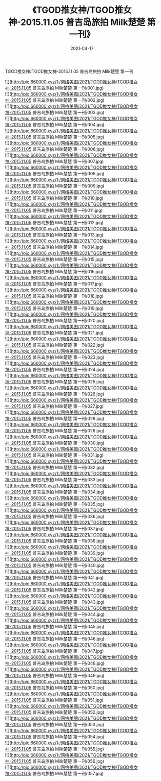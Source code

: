 ﻿---
layout: post
title:  《TGOD推女神/TGOD推女神-2015.11.05 普吉岛旅拍 Milk楚楚 第一刊》
date:   2021-04-17
img: http://pic.660000.xyz/1:/网络美图/2021/TGOD推女神/TGOD推女神-2015.11.05 普吉岛旅拍 Milk楚楚 第一刊/000.jpg
categories: [美女, 清纯, 唯美]
---

TGOD推女神/TGOD推女神-2015.11.05 普吉岛旅拍 Milk楚楚 第一刊

 ![](http://pic.660000.xyz/1:/网络美图/2021/TGOD推女神/TGOD推女神-2015.11.05 普吉岛旅拍 Milk楚楚 第一刊/001.jpg) <br>![](http://pic.660000.xyz/1:/网络美图/2021/TGOD推女神/TGOD推女神-2015.11.05 普吉岛旅拍 Milk楚楚 第一刊/002.jpg) <br>![](http://pic.660000.xyz/1:/网络美图/2021/TGOD推女神/TGOD推女神-2015.11.05 普吉岛旅拍 Milk楚楚 第一刊/003.jpg) <br>![](http://pic.660000.xyz/1:/网络美图/2021/TGOD推女神/TGOD推女神-2015.11.05 普吉岛旅拍 Milk楚楚 第一刊/004.jpg) <br>![](http://pic.660000.xyz/1:/网络美图/2021/TGOD推女神/TGOD推女神-2015.11.05 普吉岛旅拍 Milk楚楚 第一刊/005.jpg) <br>![](http://pic.660000.xyz/1:/网络美图/2021/TGOD推女神/TGOD推女神-2015.11.05 普吉岛旅拍 Milk楚楚 第一刊/006.jpg) <br>![](http://pic.660000.xyz/1:/网络美图/2021/TGOD推女神/TGOD推女神-2015.11.05 普吉岛旅拍 Milk楚楚 第一刊/007.jpg) <br>![](http://pic.660000.xyz/1:/网络美图/2021/TGOD推女神/TGOD推女神-2015.11.05 普吉岛旅拍 Milk楚楚 第一刊/008.jpg) <br>![](http://pic.660000.xyz/1:/网络美图/2021/TGOD推女神/TGOD推女神-2015.11.05 普吉岛旅拍 Milk楚楚 第一刊/009.jpg) <br>![](http://pic.660000.xyz/1:/网络美图/2021/TGOD推女神/TGOD推女神-2015.11.05 普吉岛旅拍 Milk楚楚 第一刊/010.jpg) <br>![](http://pic.660000.xyz/1:/网络美图/2021/TGOD推女神/TGOD推女神-2015.11.05 普吉岛旅拍 Milk楚楚 第一刊/011.jpg) <br>![](http://pic.660000.xyz/1:/网络美图/2021/TGOD推女神/TGOD推女神-2015.11.05 普吉岛旅拍 Milk楚楚 第一刊/012.jpg) <br>![](http://pic.660000.xyz/1:/网络美图/2021/TGOD推女神/TGOD推女神-2015.11.05 普吉岛旅拍 Milk楚楚 第一刊/013.jpg) <br>![](http://pic.660000.xyz/1:/网络美图/2021/TGOD推女神/TGOD推女神-2015.11.05 普吉岛旅拍 Milk楚楚 第一刊/014.jpg) <br>![](http://pic.660000.xyz/1:/网络美图/2021/TGOD推女神/TGOD推女神-2015.11.05 普吉岛旅拍 Milk楚楚 第一刊/015.jpg) <br>![](http://pic.660000.xyz/1:/网络美图/2021/TGOD推女神/TGOD推女神-2015.11.05 普吉岛旅拍 Milk楚楚 第一刊/016.jpg) <br>![](http://pic.660000.xyz/1:/网络美图/2021/TGOD推女神/TGOD推女神-2015.11.05 普吉岛旅拍 Milk楚楚 第一刊/017.jpg) <br>![](http://pic.660000.xyz/1:/网络美图/2021/TGOD推女神/TGOD推女神-2015.11.05 普吉岛旅拍 Milk楚楚 第一刊/018.jpg) <br>![](http://pic.660000.xyz/1:/网络美图/2021/TGOD推女神/TGOD推女神-2015.11.05 普吉岛旅拍 Milk楚楚 第一刊/019.jpg) <br>![](http://pic.660000.xyz/1:/网络美图/2021/TGOD推女神/TGOD推女神-2015.11.05 普吉岛旅拍 Milk楚楚 第一刊/020.jpg) <br>![](http://pic.660000.xyz/1:/网络美图/2021/TGOD推女神/TGOD推女神-2015.11.05 普吉岛旅拍 Milk楚楚 第一刊/021.jpg) <br>![](http://pic.660000.xyz/1:/网络美图/2021/TGOD推女神/TGOD推女神-2015.11.05 普吉岛旅拍 Milk楚楚 第一刊/022.jpg) <br>![](http://pic.660000.xyz/1:/网络美图/2021/TGOD推女神/TGOD推女神-2015.11.05 普吉岛旅拍 Milk楚楚 第一刊/023.jpg) <br>![](http://pic.660000.xyz/1:/网络美图/2021/TGOD推女神/TGOD推女神-2015.11.05 普吉岛旅拍 Milk楚楚 第一刊/024.jpg) <br>![](http://pic.660000.xyz/1:/网络美图/2021/TGOD推女神/TGOD推女神-2015.11.05 普吉岛旅拍 Milk楚楚 第一刊/025.jpg) <br>![](http://pic.660000.xyz/1:/网络美图/2021/TGOD推女神/TGOD推女神-2015.11.05 普吉岛旅拍 Milk楚楚 第一刊/026.jpg) <br>![](http://pic.660000.xyz/1:/网络美图/2021/TGOD推女神/TGOD推女神-2015.11.05 普吉岛旅拍 Milk楚楚 第一刊/027.jpg) <br>![](http://pic.660000.xyz/1:/网络美图/2021/TGOD推女神/TGOD推女神-2015.11.05 普吉岛旅拍 Milk楚楚 第一刊/028.jpg) <br>![](http://pic.660000.xyz/1:/网络美图/2021/TGOD推女神/TGOD推女神-2015.11.05 普吉岛旅拍 Milk楚楚 第一刊/029.jpg) <br>![](http://pic.660000.xyz/1:/网络美图/2021/TGOD推女神/TGOD推女神-2015.11.05 普吉岛旅拍 Milk楚楚 第一刊/030.jpg) <br>![](http://pic.660000.xyz/1:/网络美图/2021/TGOD推女神/TGOD推女神-2015.11.05 普吉岛旅拍 Milk楚楚 第一刊/031.jpg) <br>![](http://pic.660000.xyz/1:/网络美图/2021/TGOD推女神/TGOD推女神-2015.11.05 普吉岛旅拍 Milk楚楚 第一刊/032.jpg) <br>![](http://pic.660000.xyz/1:/网络美图/2021/TGOD推女神/TGOD推女神-2015.11.05 普吉岛旅拍 Milk楚楚 第一刊/033.jpg) <br>![](http://pic.660000.xyz/1:/网络美图/2021/TGOD推女神/TGOD推女神-2015.11.05 普吉岛旅拍 Milk楚楚 第一刊/034.jpg) <br>![](http://pic.660000.xyz/1:/网络美图/2021/TGOD推女神/TGOD推女神-2015.11.05 普吉岛旅拍 Milk楚楚 第一刊/035.jpg) <br>![](http://pic.660000.xyz/1:/网络美图/2021/TGOD推女神/TGOD推女神-2015.11.05 普吉岛旅拍 Milk楚楚 第一刊/036.jpg) <br>![](http://pic.660000.xyz/1:/网络美图/2021/TGOD推女神/TGOD推女神-2015.11.05 普吉岛旅拍 Milk楚楚 第一刊/037.jpg) <br>![](http://pic.660000.xyz/1:/网络美图/2021/TGOD推女神/TGOD推女神-2015.11.05 普吉岛旅拍 Milk楚楚 第一刊/038.jpg) <br>![](http://pic.660000.xyz/1:/网络美图/2021/TGOD推女神/TGOD推女神-2015.11.05 普吉岛旅拍 Milk楚楚 第一刊/039.jpg) <br>![](http://pic.660000.xyz/1:/网络美图/2021/TGOD推女神/TGOD推女神-2015.11.05 普吉岛旅拍 Milk楚楚 第一刊/040.jpg) <br>![](http://pic.660000.xyz/1:/网络美图/2021/TGOD推女神/TGOD推女神-2015.11.05 普吉岛旅拍 Milk楚楚 第一刊/041.jpg) <br>![](http://pic.660000.xyz/1:/网络美图/2021/TGOD推女神/TGOD推女神-2015.11.05 普吉岛旅拍 Milk楚楚 第一刊/042.jpg) <br>![](http://pic.660000.xyz/1:/网络美图/2021/TGOD推女神/TGOD推女神-2015.11.05 普吉岛旅拍 Milk楚楚 第一刊/043.jpg) <br>![](http://pic.660000.xyz/1:/网络美图/2021/TGOD推女神/TGOD推女神-2015.11.05 普吉岛旅拍 Milk楚楚 第一刊/044.jpg) <br>![](http://pic.660000.xyz/1:/网络美图/2021/TGOD推女神/TGOD推女神-2015.11.05 普吉岛旅拍 Milk楚楚 第一刊/045.jpg) <br>![](http://pic.660000.xyz/1:/网络美图/2021/TGOD推女神/TGOD推女神-2015.11.05 普吉岛旅拍 Milk楚楚 第一刊/046.jpg) <br>![](http://pic.660000.xyz/1:/网络美图/2021/TGOD推女神/TGOD推女神-2015.11.05 普吉岛旅拍 Milk楚楚 第一刊/047.jpg) <br>![](http://pic.660000.xyz/1:/网络美图/2021/TGOD推女神/TGOD推女神-2015.11.05 普吉岛旅拍 Milk楚楚 第一刊/048.jpg) <br>![](http://pic.660000.xyz/1:/网络美图/2021/TGOD推女神/TGOD推女神-2015.11.05 普吉岛旅拍 Milk楚楚 第一刊/049.jpg) <br>![](http://pic.660000.xyz/1:/网络美图/2021/TGOD推女神/TGOD推女神-2015.11.05 普吉岛旅拍 Milk楚楚 第一刊/050.jpg) <br>![](http://pic.660000.xyz/1:/网络美图/2021/TGOD推女神/TGOD推女神-2015.11.05 普吉岛旅拍 Milk楚楚 第一刊/051.jpg) <br>![](http://pic.660000.xyz/1:/网络美图/2021/TGOD推女神/TGOD推女神-2015.11.05 普吉岛旅拍 Milk楚楚 第一刊/052.jpg) <br>![](http://pic.660000.xyz/1:/网络美图/2021/TGOD推女神/TGOD推女神-2015.11.05 普吉岛旅拍 Milk楚楚 第一刊/053.jpg) <br>![](http://pic.660000.xyz/1:/网络美图/2021/TGOD推女神/TGOD推女神-2015.11.05 普吉岛旅拍 Milk楚楚 第一刊/054.jpg) <br>![](http://pic.660000.xyz/1:/网络美图/2021/TGOD推女神/TGOD推女神-2015.11.05 普吉岛旅拍 Milk楚楚 第一刊/055.jpg) <br>![](http://pic.660000.xyz/1:/网络美图/2021/TGOD推女神/TGOD推女神-2015.11.05 普吉岛旅拍 Milk楚楚 第一刊/056.jpg) <br>![](http://pic.660000.xyz/1:/网络美图/2021/TGOD推女神/TGOD推女神-2015.11.05 普吉岛旅拍 Milk楚楚 第一刊/057.jpg) <br>